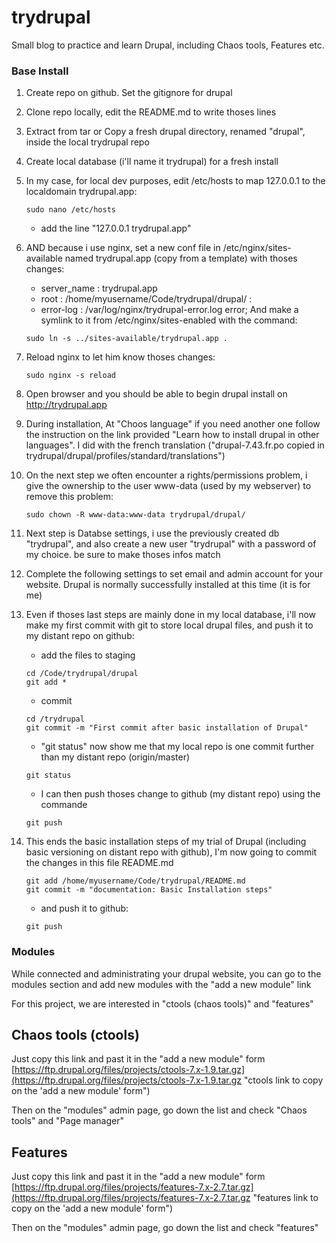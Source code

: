 # trydrupal
Small blog to practice and learn Drupal, including Chaos tools, Features etc.

### Base Install

1. Create repo on github. Set the gitignore for drupal
2. Clone repo locally, edit the README.md to write thoses lines
3. Extract from tar or Copy a fresh drupal directory, renamed "drupal", inside the local trydrupal repo
4. Create local database (i'll name it trydrupal) for a fresh install
5. In my case, for local dev purposes, edit /etc/hosts to map 127.0.0.1 to the localdomain trydrupal.app:

    ```shell
    sudo nano /etc/hosts
    ```
    * add the line "127.0.0.1  trydrupal.app"
6. AND because i use nginx, set a new conf file in /etc/nginx/sites-available named trydrupal.app (copy from a template) with thoses changes:
    * server_name :    trydrupal.app
    * root :           /home/myusername/Code/trydrupal/drupal/ :
    * error-log :      /var/log/nginx/trydrupal-error.log error;
And make a symlink to it from /etc/nginx/sites-enabled with the command:

    ```shell
    sudo ln -s ../sites-available/trydrupal.app .
    ```

7. Reload nginx to let him know thoses changes:

    ```shell
    sudo nginx -s reload
    ```

8. Open browser and you should be able to begin drupal install on http://trydrupal.app
9. During installation, At "Choos language" if you need another one follow the instruction on the link provided "Learn how to install drupal in other languages". I did with the french translation ("drupal-7.43.fr.po copied in trydrupal/drupal/profiles/standard/translations")
10. On the next step we often encounter a rights/permissions problem, i give the ownership to the user www-data (used by my webserver) to remove this problem:

    ```shell
    sudo chown -R www-data:www-data trydrupal/drupal/
    ```

11. Next step is Databse settings, i use the previously created db "trydrupal", and also create a new user "trydrupal" with a password of my choice. be sure to make thoses infos match
12. Complete the following settings to set email and admin account for your website. Drupal is normally successfully installed at this time (it is for me)

13. Even if thoses last steps are mainly done in my local database, i'll now make my first commit with git to store local drupal files, and push it to my distant repo on github:
    * add the files to staging 

    ```shell
    cd /Code/trydrupal/drupal
    git add *
    ```

    * commit 

    ```shell
    cd /trydrupal
    git commit -m "First commit after basic installation of Drupal"
    ```

    * "git status" now show me that my local repo is one commit further than my distant repo (origin/master)

    ```shell
    git status
    ```

    * I can then push thoses change to github (my distant repo) using the commande

    ```shell
    git push
    ```

14. This ends the basic installation steps of my trial of Drupal (including basic versioning on distant repo with github), I'm now going to commit the changes in this file README.md 

    ```shell
    git add /home/myusername/Code/trydrupal/README.md
    git commit -m "documentation: Basic Installation steps"
    ```

    * and push it to github:

    ```shell
    git push
    ```

### Modules 

While connected and administrating your drupal website, you can go to the modules section and add new modules with the "add a new module" link

For this project, we are interested in "ctools (chaos tools)" and "features"

## Chaos tools (ctools)

Just copy this link and past it in the "add a new module" form
[https://ftp.drupal.org/files/projects/ctools-7.x-1.9.tar.gz](https://ftp.drupal.org/files/projects/ctools-7.x-1.9.tar.gz "ctools link to copy on the 'add a new module' form")

Then on the "modules" admin page, go down the list and check "Chaos tools" and "Page manager"

## Features
Just copy this link and past it in the "add a new module" form
[https://ftp.drupal.org/files/projects/features-7.x-2.7.tar.gz](https://ftp.drupal.org/files/projects/features-7.x-2.7.tar.gz "features link to copy on the 'add a new module' form")

Then on the "modules" admin page, go down the list and check "features"